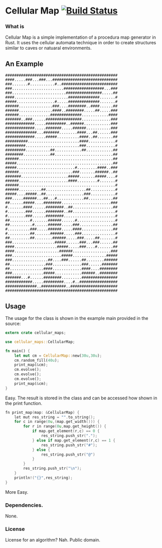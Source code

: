 # Cellular Map [![Build Status](https://travis-ci.org/THeK3nger/CellularMaps-Rust.svg?branch=master)](https://travis-ci.org/THeK3nger/CellularMaps-Rust)

### What is

Cellular Map is a simple implementation of a procedura map generator in Rust. It uses the cellular automata technique in order to create structures similar to caves or natuaral environments.

## An Example

	##################################################
	####.....###...###...#############################
	###.......#...........#..#########################
	###.......................##################...###
	###........................################.....##
	####........................##############.......#
	#####.................#.....##############.......#
	######...............###....########..####......##
	######...............####..########.....##.....###
	######..............##############............####
	#######..###......################.............###
	#############.....#########..######............###
	#############.....#######.....######...........###
	##############...#######........####...##......###
	#############.....#####..........####..##.......##
	##########.......................####............#
	#########........................###.............#
	#########...........##............##............##
	########............##..........................##
	######..........................................##
	#####...........................................##
	#####..........................#.........####..###
	######........................###.......######..##
	#######.....................#####.......#####....#
	######......................####.........#.......#
	######...........................................#
	######..........##..................##...........#
	#####....#####..##.................###...........#
	###.....######...##...#............##...........##
	##......#####....########......................###
	#.......####......########..##..................##
	#........###......########..##...................#
	#........###......########.......................#
	##.........#.......######......#.................#
	##..........#......######.....###...............##
	#..........###.....######.....####..............##
	#..........##.......######.....###...............#
	##.........##........######.....###.....##.......#
	###...................#####......###...###......##
	####...................#####.....###....#.......##
	####....................######.................###
	###......................#####...............#####
	###................##....###......##........######
	##................###.............###......#######
	##...............####.............####....########
	###..............#####............######..########
	#######...#......########.........################
	############.....#########....#..#################
	##############..###########..#####################
	##################################################

## Usage

The usage for the class is shown in the example main provided in the source:

```rust
extern crate cellular_maps;

use cellular_maps::CellularMap;

fn main() {
	let mut cm = CellularMap::new(30u,30u);
	cm.random_fill(40u);
	print_map(&cm);
	cm.evolve();
	cm.evolve();
	cm.evolve();
	print_map(&cm);
}
```

Easy. The result is stored in the class and can be accessed how shown in the print function.

```cpp
fn print_map(map: &CellularMap) {
	let mut res_string = "".to_string();
	for c in range(0u,(map.get_width())) {
		for r in range(0u,map.get_height()) {
			if map.get_element(r,c) == 0 {
				res_string.push_str(".");
			} else if map.get_element(r,c) == 1 {
				res_string.push_str("#");
			} else {
				res_string.push_str("@")
			}
		}
		res_string.push_str("\n");
	}
	println!("{}",res_string);
}
```

More Easy.

### Dependencies. 

None.

### License

License for an algorithm? Nah. Public domain.
